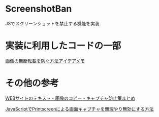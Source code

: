 # ScreenshotBan
JSでスクリーンショットを禁止する機能を実装

# 実装に利用したコードの一部
[画像の無断転載を防ぐ方法アイデアメモ](https://qiita.com/a_haru/items/2b8af48f84432e03f199)

# その他の参考
[WEBサイトのテキスト・画像のコピー・キャプチャ防止策まとめ](https://nanimonaikedo.jp/coding/406/#%E3%82%B9%E3%82%AF%E3%83%AA%E3%83%BC%E3%83%B3%E3%82%B7%E3%83%A7%E3%83%83%E3%83%88%E7%94%BB%E9%9D%A2%E3%82%AD%E3%83%A3%E3%83%97%E3%83%81%E3%83%A3%E9%98%B2%E6%AD%A2)

[JavaScriptでPrintscreenによる画面キャプチャを無理やり無効にする方法](https://qiita.com/Atheist2/items/d46e07508a6c619cca9f)
